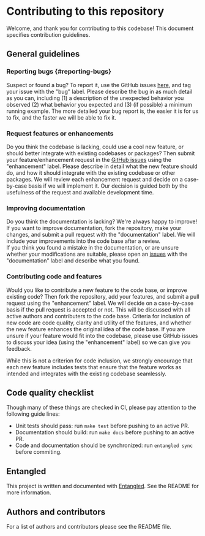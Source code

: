 # Contributing to this repository

Welcome, and thank you for contributing to this codebase! This document specifies contribution guidelines.

## General guidelines

### Reporting bugs {#reporting-bugs}

Suspect or found a bug? To report it, use the GitHub issues [here](https://github.com/MindTheGap-ERC/CarboKitten.jl/issues), and tag your issue with the "bug" label. Please describe the bug in as much detail as you can, including (1) a description of the unexpected behavior you observed (2) what behavior you expected and (3) (if possible) a minimum running example. The more detailed your bug report is, the easier it is for us to fix, and the faster we will be able to fix it.

### Request features or enhancements

Do you think the codebase is lacking, could use a cool new feature, or should better integrate with existing codebases or packages? Then submit your feature/enhancement request in the [GitHub issues](https://github.com/MindTheGap-ERC/StratPal/issues) using the "enhancement" label. Please describe in detail what the new feature should do, and how it should integrate with the existing codebase or other packages. We will review each enhancement request and decide on a case-by-case basis if we will implement it. Our decision is guided both by the usefulness of the request and available development time.

### Improving documentation

Do you think the documentation is lacking? We're always happy to improve! If you want to improve documentation, fork the repository, make your changes, and submit a pull request with the "documentation" label. We will include your improvements into the code base after a review.  
If you think you found a mistake in the documentation, or are unsure whether your modifications are suitable, please open an [issues](https://github.com/MindTheGap-ERC/StratPal/issues) with the "documentation" label and describe what you found.

### Contributing code and features

Would you like to contribute a new feature to the code base, or improve existing code? Then fork the repository, add your features, and submit a pull request using the "enhancement" label. We will decide on a case-by-case basis if the pull request is accepted or not. This will be discussed with all active authors and contributers to the code base. Criteria for inclusion of new code are code quality, clarity and utility of the features, and whether the new feature enhances the original idea of the code base. If you are unsure if your feature would fit into the codebase, please use GitHub issues to discuss your idea (using the "enhancement" label) so we can give you feedback.

While this is not a criterion for code inclusion, we strongly encourage that each new feature includes tests that ensure that the feature works as intended and integrates with the existing codebase seamlessly.

## Code quality checklist

Though many of these things are checked in CI, please pay attention to the following guide lines:

- Unit tests should pass: run `make test` before pushing to an active PR.
- Documentation should build: run `make docs` before pushing to an active PR.
- Code and documentation should be synchronized: run `entangled sync` before commiting.

## Entangled

This project is written and documented with [Entangled](https://entangled.github.io). See the README for more information.

## Authors and contributors

For a list of authors and contributors please see the README file.
